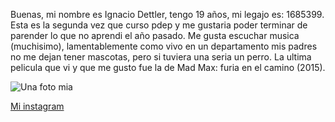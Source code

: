 Buenas, mi nombre es Ignacio Dettler, tengo 19 años, mi legajo es: 1685399. Esta es la segunda vez que curso pdep y me gustaria poder terminar de parender lo que no aprendi el año pasado.
Me gusta escuchar musica (muchisimo), lamentablemente como vivo en un departamento mis padres no me dejan tener mascotas, pero si tuviera una seria un perro.
La ultima pelicula que vi y que me gusto fue la de Mad Max: furia en el camino (2015).


![Una foto mia](https://instagram.faep4-1.fna.fbcdn.net/v/t51.2885-15/e35/31474677_612672355766015_1106783402545119232_n.jpg?_nc_ht=instagram.faep4-1.fna.fbcdn.net&_nc_cat=111&_nc_ohc=GWhFsm5QQJgAX9iX2RW&oh=499d7dbaf902777c5916197080cc00d9&oe=5EBE8C62)


[Mi instagram](https://www.instagram.com/nachoodettler/)
